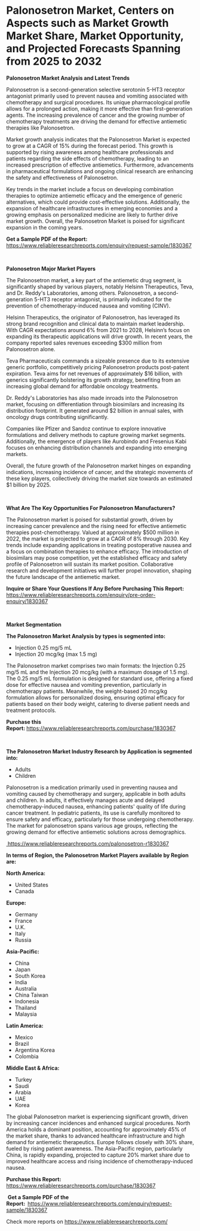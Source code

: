 <p><h1>Palonosetron Market, Centers on Aspects such as Market Growth Market Share, Market Opportunity, and Projected Forecasts Spanning from 2025 to 2032</h1></p><p><strong>Palonosetron Market Analysis and Latest Trends</strong></p>
<p><p>Palonosetron is a second-generation selective serotonin 5-HT3 receptor antagonist primarily used to prevent nausea and vomiting associated with chemotherapy and surgical procedures. Its unique pharmacological profile allows for a prolonged action, making it more effective than first-generation agents. The increasing prevalence of cancer and the growing number of chemotherapy treatments are driving the demand for effective antiemetic therapies like Palonosetron.</p><p>Market growth analysis indicates that the Palonosetron Market is expected to grow at a CAGR of 15% during the forecast period. This growth is supported by rising awareness among healthcare professionals and patients regarding the side effects of chemotherapy, leading to an increased prescription of effective antiemetics. Furthermore, advancements in pharmaceutical formulations and ongoing clinical research are enhancing the safety and effectiveness of Palonosetron.</p><p>Key trends in the market include a focus on developing combination therapies to optimize antiemetic efficacy and the emergence of generic alternatives, which could provide cost-effective solutions. Additionally, the expansion of healthcare infrastructures in emerging economies and a growing emphasis on personalized medicine are likely to further drive market growth. Overall, the Palonosetron Market is poised for significant expansion in the coming years.</p></p>
<p><strong>Get a Sample PDF of the Report:&nbsp;</strong> <a href="https://www.reliableresearchreports.com/enquiry/request-sample/1830367?utm_campaign=3214&utm_medium=2&utm_source=Github&utm_content=ia&utm_term=08032025&utm_id=palonosetron">https://www.reliableresearchreports.com/enquiry/request-sample/1830367</a></p>
<p>&nbsp;</p>
<p><strong>Palonosetron Major Market Players</strong></p>
<p><p>The Palonosetron market, a key part of the antiemetic drug segment, is significantly shaped by various players, notably Helsinn Therapeutics, Teva, and Dr. Reddy's Laboratories, among others. Palonosetron, a second-generation 5-HT3 receptor antagonist, is primarily indicated for the prevention of chemotherapy-induced nausea and vomiting (CINV).</p><p>Helsinn Therapeutics, the originator of Palonosetron, has leveraged its strong brand recognition and clinical data to maintain market leadership. With CAGR expectations around 6% from 2021 to 2028, Helsinn’s focus on expanding its therapeutic applications will drive growth. In recent years, the company reported sales revenues exceeding $300 million from Palonosetron alone.</p><p>Teva Pharmaceuticals commands a sizeable presence due to its extensive generic portfolio, competitively pricing Palonosetron products post-patent expiration. Teva aims for net revenues of approximately $16 billion, with generics significantly bolstering its growth strategy, benefiting from an increasing global demand for affordable oncology treatments.</p><p>Dr. Reddy's Laboratories has also made inroads into the Palonosetron market, focusing on differentiation through biosimilars and increasing its distribution footprint. It generated around $2 billion in annual sales, with oncology drugs contributing significantly.</p><p>Companies like Pfizer and Sandoz continue to explore innovative formulations and delivery methods to capture growing market segments. Additionally, the emergence of players like Aurobindo and Fresenius Kabi focuses on enhancing distribution channels and expanding into emerging markets.</p><p>Overall, the future growth of the Palonosetron market hinges on expanding indications, increasing incidence of cancer, and the strategic movements of these key players, collectively driving the market size towards an estimated $1 billion by 2025.</p></p>
<p>&nbsp;</p>
<p><strong>What Are The Key Opportunities For Palonosetron Manufacturers?</strong></p>
<p><p>The Palonosetron market is poised for substantial growth, driven by increasing cancer prevalence and the rising need for effective antiemetic therapies post-chemotherapy. Valued at approximately $500 million in 2022, the market is projected to grow at a CAGR of 8% through 2030. Key trends include expanding applications in treating postoperative nausea and a focus on combination therapies to enhance efficacy. The introduction of biosimilars may pose competition, yet the established efficacy and safety profile of Palonosetron will sustain its market position. Collaborative research and development initiatives will further propel innovation, shaping the future landscape of the antiemetic market.</p></p>
<p><strong>Inquire or Share Your Questions If Any Before Purchasing This Report:</strong> <a href="https://www.reliableresearchreports.com/enquiry/pre-order-enquiry/1830367?utm_campaign=3214&utm_medium=2&utm_source=Github&utm_content=ia&utm_term=08032025&utm_id=palonosetron">https://www.reliableresearchreports.com/enquiry/pre-order-enquiry/1830367</a></p>
<p>&nbsp;</p>
<p><strong>Market Segmentation</strong></p>
<p><strong>The Palonosetron Market Analysis by types is segmented into:</strong></p>
<p><ul><li>Injection 0.25 mg/5 mL</li><li>Injection 20 mcg/kg (max 1.5 mg)</li></ul></p>
<p><p>The Palonosetron market comprises two main formats: the Injection 0.25 mg/5 mL and the Injection 20 mcg/kg (with a maximum dosage of 1.5 mg). The 0.25 mg/5 mL formulation is designed for standard use, offering a fixed dose for effective nausea and vomiting prevention, particularly in chemotherapy patients. Meanwhile, the weight-based 20 mcg/kg formulation allows for personalized dosing, ensuring optimal efficacy for patients based on their body weight, catering to diverse patient needs and treatment protocols.</p></p>
<p><strong>Purchase this Report:&nbsp;</strong><a href="https://www.reliableresearchreports.com/purchase/1830367?utm_campaign=3214&utm_medium=2&utm_source=Github&utm_content=ia&utm_term=08032025&utm_id=palonosetron">https://www.reliableresearchreports.com/purchase/1830367</a></p>
<p>&nbsp;</p>
<p><strong>The Palonosetron Market Industry Research by Application is segmented into:</strong></p>
<p><ul><li>Adults</li><li>Children</li></ul></p>
<p><p>Palonosetron is a medication primarily used in preventing nausea and vomiting caused by chemotherapy and surgery, applicable in both adults and children. In adults, it effectively manages acute and delayed chemotherapy-induced nausea, enhancing patients' quality of life during cancer treatment. In pediatric patients, its use is carefully monitored to ensure safety and efficacy, particularly for those undergoing chemotherapy. The market for palonosetron spans various age groups, reflecting the growing demand for effective antiemetic solutions across demographics.</p></p>
<p><a href="https://www.reliableresearchreports.com/palonosetron-r1830367?utm_campaign=3214&utm_medium=2&utm_source=Github&utm_content=ia&utm_term=08032025&utm_id=palonosetron">&nbsp;https://www.reliableresearchreports.com/palonosetron-r1830367</a></p>
<p><strong>In terms of Region, the Palonosetron Market Players available by Region are:</strong></p>
<p>
    <p> <strong> North America: </strong>
        <ul>
            <li>United States</li>
            <li>Canada</li>
        </ul>
        </p> 
    <p> <strong> Europe: </strong>
        <ul>
            <li>Germany</li>
            <li>France</li>
            <li>U.K.</li>
            <li>Italy</li>
            <li>Russia</li>
        </ul>
        </p> 
    <p> <strong> Asia-Pacific: </strong>
        <ul>
            <li>China</li>
            <li>Japan</li>
            <li>South Korea</li>
            <li>India</li>
            <li>Australia</li>
            <li>China Taiwan</li>
            <li>Indonesia</li>
            <li>Thailand</li>
            <li>Malaysia</li>
        </ul>
        </p> 
    <p> <strong> Latin America: </strong>
        <ul>
            <li>Mexico</li>
            <li>Brazil</li>
            <li>Argentina Korea</li>
            <li>Colombia</li>
        </ul>
        </p> 
    <p> <strong> Middle East & Africa: </strong>
        <ul>
            <li>Turkey</li>
            <li>Saudi</li>
            <li>Arabia</li>
            <li>UAE</li>
            <li>Korea</li>
        </ul>
    </p>
    </p>
<p><p>The global Palonosetron market is experiencing significant growth, driven by increasing cancer incidences and enhanced surgical procedures. North America holds a dominant position, accounting for approximately 45% of the market share, thanks to advanced healthcare infrastructure and high demand for antiemetic therapeutics. Europe follows closely with 30% share, fueled by rising patient awareness. The Asia-Pacific region, particularly China, is rapidly expanding, projected to capture 20% market share due to improved healthcare access and rising incidence of chemotherapy-induced nausea.</p></p>
<p><strong>Purchase this Report: </strong><a href="https://www.reliableresearchreports.com/purchase/1830367?utm_campaign=3214&utm_medium=2&utm_source=Github&utm_content=ia&utm_term=08032025&utm_id=palonosetron">https://www.reliableresearchreports.com/purchase/1830367</a></p>
<p>&nbsp;<strong>Get a Sample PDF of the Report:&nbsp;&nbsp;</strong><a href="https://www.reliableresearchreports.com/enquiry/request-sample/1830367?utm_campaign=3214&utm_medium=2&utm_source=Github&utm_content=ia&utm_term=08032025&utm_id=palonosetron">https://www.reliableresearchreports.com/enquiry/request-sample/1830367</a></p>
<p><strong></strong></p>
<p>Check more reports on <a href="https://www.reliableresearchreports.com/?utm_campaign=3214&utm_medium=2&utm_source=Github&utm_content=ia&utm_term=08032025&utm_id=palonosetron">https://www.reliableresearchreports.com/</a></p>